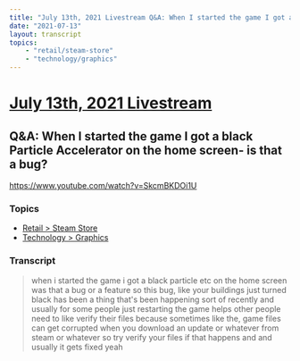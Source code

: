 ```yaml
---
title: "July 13th, 2021 Livestream Q&A: When I started the game I got a black Particle Accelerator on the home screen- is that a bug?"
date: "2021-07-13"
layout: transcript
topics:
    - "retail/steam-store"
    - "technology/graphics"
---
```

# [July 13th, 2021 Livestream](../2021-07-13.md)
## Q&A: When I started the game I got a black Particle Accelerator on the home screen- is that a bug?
https://www.youtube.com/watch?v=SkcmBKDOi1U

### Topics
* [Retail > Steam Store](../topics/retail/steam-store.md)
* [Technology > Graphics](../topics/technology/graphics.md)

### Transcript

> when i started the game i got a black particle etc on the home screen was that a bug or a feature so this bug, like your buildings just turned black has been a thing that's been happening sort of recently and usually for some people just restarting the game helps other people need to like verify their files because sometimes like the, game files can get corrupted when you download an update or whatever from steam or whatever so try verify your files if that happens and and usually it gets fixed yeah
